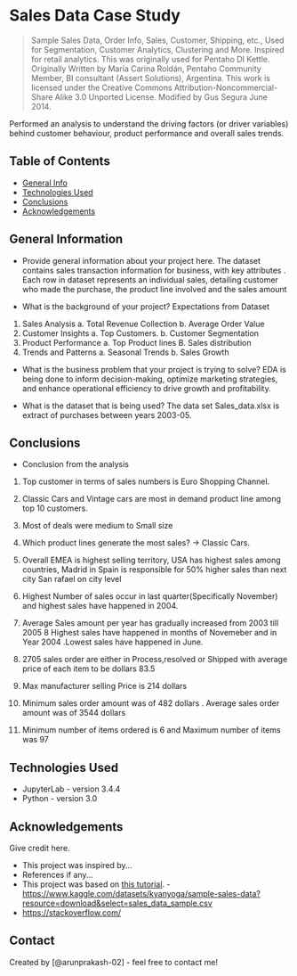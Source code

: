
# Sales Data Case Study
> Sample Sales Data, Order Info, Sales, Customer, Shipping, etc., Used for Segmentation, Customer Analytics, Clustering and More. Inspired for retail analytics. This was originally used for Pentaho DI Kettle.
Originally Written by María Carina Roldán, Pentaho Community Member, BI consultant (Assert Solutions), Argentina. This work is licensed under the Creative Commons Attribution-Noncommercial-Share Alike 3.0 Unported License. Modified by Gus Segura June 2014.
 
Performed an analysis to understand the driving factors (or driver variables)
behind customer behaviour, product performance and overall sales trends.

## Table of Contents
* [General Info](#general-information)
* [Technologies Used](#technologies-used)
* [Conclusions](#conclusions)
* [Acknowledgements](#acknowledgements)

<!-- You can include any other section that is pertinent to your problem -->

## General Information
- Provide general information about your project here.
The dataset contains sales transaction information for business, with key attributes . Each row in dataset represents an individual sales, detailing customer who made the purchase, the product line involved and the sales amount

- What is the background of your project?
Expectations from Dataset
1. Sales Analysis
	a. Total Revenue Collection
        b. Average Order Value
2. Customer Insights
        a. Top Customers.
        b. Customer Segmentation
3. Product Performance
        a. Top Product lines
        B. Sales distribution
4. Trends and Patterns
        a. Seasonal Trends
        b. Sales Growth

- What is the business problem that your project is trying to solve?
EDA is being done to inform decision-making, optimize marketing strategies, and enhance operational efficiency to drive growth and profitability.


- What is the dataset that is being used?
The data set  Sales_data.xlsx is extract of purchases between years 2003-05.

<!-- You don't have to answer all the questions - just the ones relevant to your project. -->

## Conclusions

- Conclusion from the analysis

1. Top customer in terms of sales numbers is Euro Shopping Channel.
2. Classic Cars and Vintage cars are most in demand product line among top 10 customers.
3. Most of deals were medium to Small size
4. Which product lines generate the most sales? -> Classic Cars. 
5. Overall EMEA is highest selling territory, USA has highest sales among countries, Madrid in Spain is responsible for 50% higher sales than next city San rafael on city level
6. Highest Number of sales occur in last quarter(Specifically November) and highest sales have happened in 2004. 
7. Average Sales amount per year has gradually increased from 2003 till 2005
8 Highest sales have happened in months of Novemeber and in Year 2004 .Lowest sales have happened in June.
9. 2705 sales order are either in Process,resolved or Shipped with average price of each item to be dollars 83.5

10. Max manufacturer selling Price is 214 dollars

11. Minimum sales order amount was of 482 dollars . Average sales order amount was of 3544 dollars

12. Minimum number of items ordered is 6 and Maximum number of items was 97


<!-- You don't have to answer all the questions - just the ones relevant to your project. -->


## Technologies Used
- JupyterLab - version 3.4.4
- Python - version 3.0

<!-- As the libraries versions keep on changing, it is recommended to mention the version of library used in this project -->

## Acknowledgements
Give credit here.
- This project was inspired by...
- References if any...
- This project was based on [this tutorial](https://www.example.com).
-https://www.kaggle.com/datasets/kyanyoga/sample-sales-data?resource=download&select=sales_data_sample.csv
- https://stackoverflow.com/


## Contact
Created by [@arunprakash-02] - feel free to contact me!


<!-- You don't have to include all sections - just the one's relevant to your project -->
